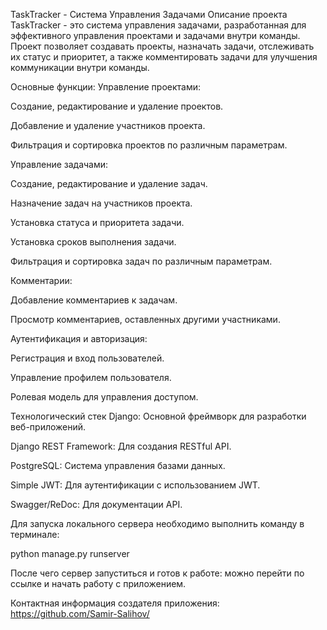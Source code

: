 TaskTracker - Система Управления Задачами
Описание проекта
TaskTracker - это система управления задачами, разработанная для эффективного управления проектами и задачами внутри
команды. Проект позволяет создавать проекты, назначать задачи, отслеживать их статус и приоритет, а также комментировать
задачи для улучшения коммуникации внутри команды.

Основные функции:
Управление проектами:

Создание, редактирование и удаление проектов.

Добавление и удаление участников проекта.

Фильтрация и сортировка проектов по различным параметрам.

Управление задачами:

Создание, редактирование и удаление задач.

Назначение задач на участников проекта.

Установка статуса и приоритета задачи.

Установка сроков выполнения задачи.

Фильтрация и сортировка задач по различным параметрам.

Комментарии:

Добавление комментариев к задачам.

Просмотр комментариев, оставленных другими участниками.

Аутентификация и авторизация:

Регистрация и вход пользователей.

Управление профилем пользователя.

Ролевая модель для управления доступом.

Технологический стек
Django: Основной фреймворк для разработки веб-приложений.

Django REST Framework: Для создания RESTful API.

PostgreSQL: Система управления базами данных.

Simple JWT: Для аутентификации с использованием JWT.

Swagger/ReDoc: Для документации API.

Для запуска локального сервера необходимо выполнить команду в терминале:

python manage.py runserver

После чего сервер запуститься и готов к работе: можно перейти по ссылке и начать работу с приложением.

Контактная информация создателя приложения:
https://github.com/Samir-Salihov/

